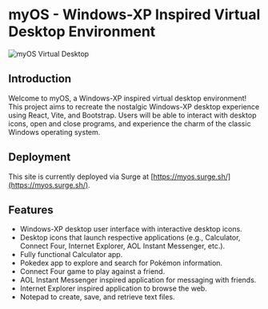 # myOS - Windows-XP Inspired Virtual Desktop Environment

![myOS Virtual Desktop](https://github.com/kevinleet/myOS-client/blob/main/src/assets/readme1.png?raw=true)

## Introduction

Welcome to myOS, a Windows-XP inspired virtual desktop environment! This project aims to recreate the nostalgic Windows-XP desktop experience using React, Vite, and Bootstrap. Users will be able to interact with desktop icons, open and close programs, and experience the charm of the classic Windows operating system.

## Deployment

This site is currently deployed via Surge at [https://myos.surge.sh/](https://myos.surge.sh/).

## Features

- Windows-XP desktop user interface with interactive desktop icons.
- Desktop icons that launch respective applications (e.g., Calculator, Connect Four, Internet Explorer, AOL Instant Messenger, etc.).
- Fully functional Calculator app.
- Pokedex app to explore and search for Pokémon information.
- Connect Four game to play against a friend.
- AOL Instant Messenger inspired application for messaging with friends.
- Internet Explorer inspired application to browse the web.
- Notepad to create, save, and retrieve text files.
